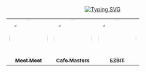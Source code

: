 <div align='center'> 

<a href="https://git.io/typing-svg"><img src="https://readme-typing-svg.demolab.com?font=Alkatra&pause=1000&color=0FF7BC&center=true&vCenter=true&lines=Product+Engineer+Windowook" alt="Typing SVG" /></a>

<!--[![Hits](https://hits.seeyoufarm.com/api/count/incr/badge.svg?url=https%3A%2F%2Fgithub.com%2Fgjbae1212%2Fhit-counter&count_bg=%23387BF1&title_bg=%23F1C224&icon=&icon_color=%23000000&title=GitHub+Hits%21&edge_flat=false)](https://hits.seeyoufarm.com)-->

<table>
  <tbody>
    <tr>
      <td align="center">
        <a href="https://meet-meet-psi.vercel.app/" target="_blank" rel="noopener 
          noreferrer">
          <img src="https://github.com/user-attachments/assets/145ec3ae-2d78-4217-b823-6c546401d5d5" width="100px;" alt="" style='border-radius:50%'/><br />
          <sub>
            <b>Meet Meet</b>
          </sub>
        </a><br />
      </td>
      <td align="center">
        <a href="https://app.cafe-masters.co/" target="_blank" rel="noopener
         noreferrer">
          <img src="https://github.com/user-attachments/assets/f86618a0-26f1-4f6c-9f7f-c6ad49429018" width="100px;" alt="" style='border-radius:50%'/><br />
          <sub>
            <b>Cafe Masters</b>
          </sub>
        </a><br />
      </td>
       <td align="center">
        <a href="https://ezbit.vercel.app/" target="_blank" rel="noopener
         noreferrer">
          <img src="https://github.com/user-attachments/assets/bd58dcc9-8d91-4364-980d-e578aa8c2b18" width="100px;" alt="" style='border-radius:50%'/><br />
          <sub>
            <b>EZBIT</b>
          </sub>
        </a><br />
      </td>
    </tr>
  </tbody>
</table>
</div>

